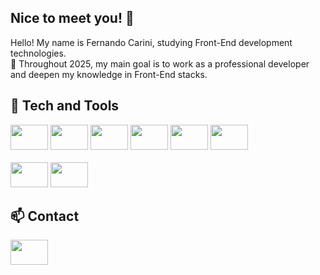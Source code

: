 ## Nice to meet you! 👋

Hello! My name is Fernando Carini, studying Front-End development technologies.<br>
🌟 Throughout 2025, my main goal is to work as a professional developer and deepen my knowledge in Front-End stacks.

## 👾 Tech and Tools
<div>
    <img src="https://cdn.jsdelivr.net/gh/devicons/devicon/icons/java/java-original.svg" style="width: 60px; height: 40px"/>
    <img src="https://cdn.jsdelivr.net/gh/devicons/devicon@latest/icons/html5/html5-original.svg" style="width: 60px; height: 40px"/>
    <img src="https://cdn.jsdelivr.net/gh/devicons/devicon@latest/icons/css3/css3-original.svg" style="width: 60px; height: 40px"/>
    <img src="https://cdn.jsdelivr.net/gh/devicons/devicon@latest/icons/javascript/javascript-original.svg" style="width: 60px; height: 40px"/>
    <img src="https://cdn.jsdelivr.net/gh/devicons/devicon@latest/icons/typescript/typescript-original.svg" style="width: 60px; height: 40px"/>
    <img src="https://cdn.jsdelivr.net/gh/devicons/devicon@latest/icons/react/react-original.svg" style="width: 60px; height: 40px"/>
</div><br>

<div>
    <img src="https://cdn.jsdelivr.net/gh/devicons/devicon@latest/icons/mysql/mysql-original.svg" style="width: 60px; height: 40px"/>
    <img src="https://cdn.jsdelivr.net/gh/devicons/devicon@latest/icons/jest/jest-plain.svg" style="width: 60px; height: 40px"/>
</div>
          
## 📫 Contact
<a href="https://www.linkedin.com/in/fscarini/" target="_blank">
    <img src="https://cdn.jsdelivr.net/gh/devicons/devicon@latest/icons/linkedin/linkedin-original.svg" width="60" height="40"/>
</a>
